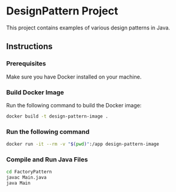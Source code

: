# DesignPattern Project

This project contains examples of various design patterns in Java.

## Instructions

### Prerequisites
Make sure you have Docker installed on your machine.

### Build Docker Image
Run the following command to build the Docker image:
```bash
docker build -t design-pattern-image .
```
### Run the following command
```bash
docker run -it --rm -v "$(pwd)":/app design-pattern-image
```
### Compile and Run Java Files
```bash
cd FactoryPattern
javac Main.java
java Main
```